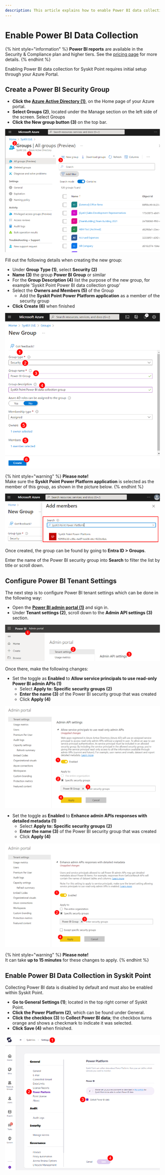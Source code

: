```yaml
---
description: This article explains how to enable Power BI data collection for Syskit Point.
---
```


# Enable Power BI Data Collection

{% hint style="information" %}
**Power BI reports** are available in the Security & Compliance plan and higher tiers. See the [pricing page](https://www.syskit.com/products/point/pricing/) for more details.
{% endhint %}

Enabling Power BI data collection for Syskit Point requires initial setup through your Azure Portal. 

## Create a Power BI Security Group 

 * **Click the [Azure Active Directory (1)](https://portal.azure.com/#view/Microsoft_AAD_IAM/ActiveDirectoryMenuBlade/~/Overview)**, on the Home page of your Azure portal. 
 * **Select Groups (2)**, located under the Manage section on the left side of the screen. Select Groups
 * **Click the New group button (3)** on the top bar. 
 
![Azure Active Directory - Create New Group](../.gitbook/assets/enable-powerbi-data-collection-aad-newgroup.png)

Fill out the following details when creating the new group:

 * Under **Group Type (1)**, select **Security (2)**
 * **Name (3)** the group **Power BI Group** or similar
 * For the **Group Description (4)** list the purpose of the new group, for example 'Syskit Point Power BI data collection group'
 * Select the **Owners and Members (5)** of the Group
   * Add the **Syskit Point Power Platform application** as a member of the security group
 * **Click Create (6)** when finished

![Create New Security Group - Power BI](../.gitbook/assets/enable-powerBI-data-collection-create-newgroup.png)

{% hint style="warning" %}
**Please note!**  
Make sure the **Syskit Point Power Platform application** is selected as the member of this group, as shown in the picture below. {% endhint %}

![Create New Security Group - Power BI](../.gitbook/assets/enable-powerBI-data-collection-power-platform.png)

Once created, the group can be found by going to **Entra ID > Groups**.

Enter the name of the Power BI security group into **Search** to filter the list by title or scroll down. 

## Configure Power BI Tenant Settings

The next step is to configure Power BI tenant settings which can be done in the following way:

 * Open the **[Power BI admin portal (1)](https://app.powerbi.com/admin-portal/tenantSettings?language=en-US)** and sign in.
 * Under **Tenant settings (2)**, scroll down to the **Admin API settings (3)** section. 
 
 ![Configure Power BI tenant](../.gitbook/assets/enable-powerBI-data-collection-powerbi-admin-portal.png)
 
 Once there, make the following changes:
   * Set the toggle as **Enabled** to **Allow service principals to use read-only Power BI admin APIs (1)**
     * Select **Apply to: Specific security groups (2)**
     * **Enter the name (3)** of the Power BI security group that was created
     * Click **Apply (4)**
 
 ![Setting admin API settings - service principals](../.gitbook/assets/enable-powerbi-data-collection-api-settings.png)

   * Set the toggle as **Enabled** to **Enhance admin APIs responses with detailed metadata (1)**
     * Select **Apply to: Specific security groups (2)**
     * **Enter the name (3)** of the Power BI security group that was created
     * Click **Apply (4)**

 ![Setting admin API settings - admin APIs responses](../.gitbook/assets/enable-powerbi-data-collection-api-settings-enhance.png)



{% hint style="warning" %}
**Please note!**  
It can take **up to 15 minutes** for these changes to apply. {% endhint %}


## Enable Power BI Data Collection in Syskit Point

Collecting Power BI data is disabled by default and must also be enabled within Syskit Point.  

  * **Go to General Settings (1)**; located in the top right corner of Syskit Point. 
  * **Click the Power Platform (2)**, which can be found under General.
  * **Click the checkbox (3)** to **Collect Power BI data**; the checkbox turns orange and shows a checkmark to indicate it was selected. 
  * **Click Save (4)** when finished. 

 ![Enabling Power BI data collection in Syskit Point](../.gitbook/assets/enable-powerbi-data-collection-syskit-point-enable.png)